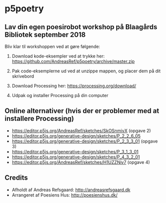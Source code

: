 # p5poetry

## Lav din egen poesirobot workshop på Blaagårds Bibliotek september 2018

Bliv klar til workshoppen ved at gøre følgende:

1) Download kode-eksempler ved at trykke her: https://github.com/AndreasRef/p5poetry/archive/master.zip

2) Pak code-eksemplerne ud ved at unzippe mappen, og placer dem på dit skrivebord

3) Download Processing her: 
https://processing.org/download/

4) Udpak og installer Processing på din computer

## Online alternativer (hvis der er problemer med at installere Processing)
* https://editor.p5js.org/AndreasRef/sketches/SkOSnmivX (opgave 2)
* https://editor.p5js.org/generative-design/sketches/P_2_2_6_05
* https://editor.p5js.org/generative-design/sketches/P_2_3_3_01 (opgave 3)
* https://editor.p5js.org/generative-design/sketches/P_3_1_3_01
* https://editor.p5js.org/generative-design/sketches/P_4_3_2_01
* https://editor.p5js.org/AndreasRef/sketches/H1UZZNiv7 (opgave 4)

## Credits
- Afholdt af Andreas Refsgaard: http://andreasrefsgaard.dk
- Arrangeret af Poesiens Hus: http://poesienshus.dk/

